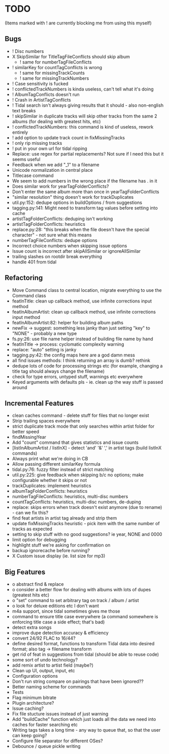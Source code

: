 # TODO

(Items marked with ! are currently blocking me from using this myself)

## Bugs

-   ! Disc numbers
-   X SkipSimilar for TitleTagFileConflicts should skip album
    -   ! same for numberTagFileConflicts
-   ! similarKey for countTagConflicts is wrong
    -   ! same for missingTrackCounts
    -   ! same for missingTrackNumbers
-   ! Case sensitivity is fucked
-   ! conflictedTrackNumbers is kinda useless, can't tell what it's doing
-   ! AlbumTagConflicts doesn't run
-   ! Crash in ArtistTagConflicts
-   ! Tidal search isn't always giving results that it should - also non-english text breaks
-   ! skipSimilar in duplicate tracks will skip other tracks from the same 2 albums (for dealing with greatest hits, etc)
-   ! conflictedTrackNumbers: this command is kind of useless, rework entirely
-   ! add option to update track count in fixMissingTracks
-   ! only rip missing tracks
-   ! put in your own url for tidal ripping
-   Replace: use regex for partial replacements? Not sure if I need this but it seems useful
-   Feedback when we add "_1" to a filename
-   Unicode normalization in central place
-   Titlecase command
-   We seem to add numbers in the wrong place if the filename has . in it
-   Does similar work for yearTagFolderConflicts?
-   Don't enter the same album more than once in yearTagFolderConflicts
-   "similar resolution" thing doesn't work for trackDuplicates
-   util.py:152: dedupe options in buildOptions / from suggestions
-   tagging.py:141: Might need to transform tag values before setting into cache
-   artistTagFolderConflicts: deduping isn't working
-   artistTagFolderConflicts: heuristics
-   replace.py:28: "this breaks when the file doesn't have the special character" - not sure what this means
-   numberTagFileConflicts: dedupe options
-   Incorrect choice numbers when skipping issue options
-   Issue count is incorrect after skipAllSimilar or ignoreAllSimilar
-   trailing slashes on rootdir break everything
-   handle 401 from tidal

## Refactoring

-   Move Command class to central location, migrate everything to use the Command class
-   featInTitle: clean up callback method, use infinite corrections input method
-   featInAlbumArtist: clean up callback method, use infinite corrections input method
-   featInAlbumArtist:82: helper for building album paths
-   newFix -> suggest: something less janky than just setting "key" to "NONE" - probably a new type
-   fs.py:26: use file name helper instead of building file name by hand
-   featInTitle -> process: cyclomatic complexity warning
-   replace: "auto" setting is janky
-   tagging.py:42: the config maps here are a god damn mess
-   all find issues methods: I think returning an array is dumb? rethink
-   dedupe lots of code for processing strings etc (for example, changing a title tag should always change the filename)
-   check for type errors, untyped stuff, warnings etc everywhere
-   Keyed arguments with defaults pls - ie. clean up the way stuff is passed around

## Incremental Features

-	clean caches command - delete stuff for files that no longer exist
-   Strip trailing spaces everywhere
-   strict duplicate track mode that only searches within artist folder for better speed
-   findMissingYear
-   Add "count" command that gives statistics and issue counts
-   [listInAlbumArtist / listInX] - detect 'and' '&' ',' in artist tags (build listInX commands)
-   Always print what we're doing in CB
-   Allow passing different similarKey formula
-   tidal.py:76: fuzzy filter instead of strict matching
-   util.py:225: give feedback when skipping b/c no options; make configurable whether it skips or not
-   trackDuplicates: implement heuristics
-   albumTagFolderConflicts: heuristics
-   numberTagFileConflicts: heuristics, multi-disc numbers
-   countTagConflicts: heuristics, multi-disc numbers, de-duping
-   replace: skips errors when track doesn't exist anymore (due to rename) - can we fix this?
-   find feat artists in artist tag already and strip them
-   update fixMissingTracks heuristic - pick item with the same number of tracks as expected
-   setting to skip stuff with no good suggestions? ie year, NONE and 0000
-   limit option for debugging
-   highlight stuff we're asking for confirmation on
-   backup ignorecache before running?
- 	X Custom issue display (ie. list size for mp3)

## Big Features

-   o abstract find & replace
-   o consider a better flow for dealing with albums with lots of dupes (greatest hits etc)
-   o "set" command to set arbitrary tag on track / album / artist
-   o look for deluxe editions etc I don't want
-   m4a support, since tidal sometimes gives me those
-   command to ensure title case everywhere (a command somewhere is enforcing title case a side effect; that's bad)
-   detect extra songs
-   improve dupe detection accuracy & efficiency
-   convert 24/92 FLAC to 16/44?
-   define desired format, functions to transform Tidal data into desired format; also tag -> filename transform
-   get rid of feat in suggestions from tidal (should be able to reuse code)
-   some sort of undo technology?
-   add remix artist to artist field (maybe?)
-   Clean up UI, output, input, etc
-   Configuration options
-   Don't run string compare on pairings that have been ignored??
-   Better naming scheme for commands
-   Tests
-   Flag minimum bitrate
-   Plugin architecture?
-   Issue caching?
-   Fix file stucture issues instead of just warning
-   Add "buildCache" function which just loads all the data we need into caches for faster searching etc
-   Writing tags takes a long time - any way to queue that, so that the user can keep going?
-   Configure file separator for different OSes?
-   Debounce / queue pickle writing
